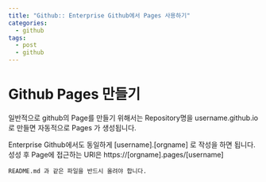 ```yaml
---
title: "Github:: Enterprise Github에서 Pages 사용하기"
categories:
  - github
tags:
  - post
  - github
---
```


# Github Pages 만들기
일반적으로 github의 Page를 만들기 위해서는 Repository명을 username.github.io로 만들면 
자동적으로 Pages 가 생성됩니다.

Enterprise Github에서도 동일하게
[username].[orgname] 로 작성을 하면 됩니다.
성성 후 Page에 접근하는 URl은 
https://[orgname].pages/[username]


```
README.md 과 같은 파일을 반드시 올려야 합니다.
```